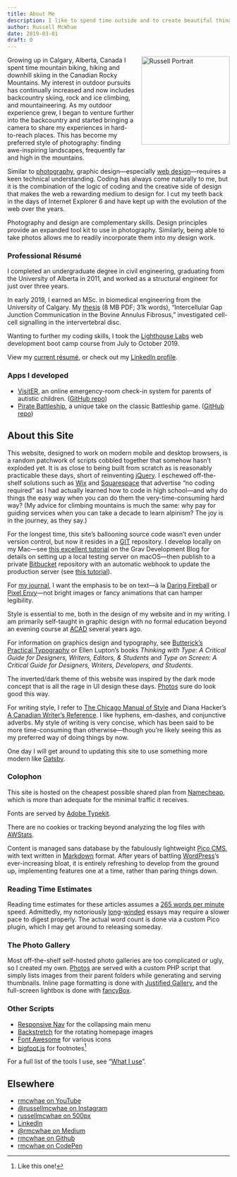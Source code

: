 ```yaml
---
title: About Me
description: I like to spend time outside and to create beautiful things.
author: Russell McWhae
date: 2019-03-01
draft: 0
---
```


<img src="journal/assets/portraittransparent.png" alt="Russell Portrait" style="width: 200px; height: 200px; float: right; margin: 0 0 15px 15px;">Growing up in Calgary, Alberta, Canada I spent time mountain biking, hiking and downhill skiing in the Canadian Rocky Mountains. My interest in outdoor pursuits has continually increased and now includes backcountry skiing, rock and ice climbing, and mountaineering. As my outdoor experience grew, I began to venture further into the backcountry and started bringing a camera to share my experiences in hard-to-reach places. This has become my preferred style of photography: finding awe-inspiring landscapes, frequently far and high in the mountains.

Similar to [photography](photography), graphic design—especially [web design](design)—requires a keen technical understanding. Coding has always come naturally to me, but it is the combination of the logic of coding and the creative side of design that makes the web a rewarding medium to design for. I cut my teeth back in the days of Internet Explorer 6 and have kept up with the evolution of the web over the years.

Photography and design are complementary skills. Design principles provide an expanded tool kit to use in photography. Similarly, being able to take photos allows me to readily incorporate them into my design work.

### Professional Résumé

I completed an undergraduate degree in civil engineering, graduating from the University of Alberta in 2011, and worked as a structural engineer for just over three years.

In early 2019, I earned an MSc. in biomedical engineering from the University of Calgary. My [thesis](files/ucalgary_2019_mcwhae_russell.pdf) (8 MB PDF; 31k words), “Intercellular Gap Junction Communication in the Bovine Annulus Fibrosus,” investigated cell-cell signalling in the intervertebral disc.

Wanting to further my coding skills, I took the [Lighthouse Labs](https://www.lighthouselabs.ca) web development boot camp course from July to October 2019.

View my [current résumé](files/mcwhae_russell_resume.pdf), or check out my [LinkedIn profile](https://www.linkedin.com/in/russellmcwhae/).

### Apps I developed

* [VisitER](https://visiter.herokuapp.com/), an online emergency-room check-in system for parents of autistic children. ([GitHub repo](https://github.com/hitony7/WaitTimes))
* [Pirate Battleship](http://battleship-lhl.herokuapp.com/), a unique take on the classic Battleship game. ([GitHub repo](https://github.com/rmcwhae/battleship))

## About this Site

This website, designed to work on modern mobile and desktop browsers, is a random patchwork of scripts cobbled together that somehow hasn’t exploded yet. It is as close to being built from scratch as is reasonably practicable these days, short of reinventing [jQuery](https://jquery.com). I eschewed off-the-shelf solutions such as [Wix](http://wix.com) and [Squarespace](http://squarespace.com) that advertise “no coding required” as I had actually learned how to code in high school—and why do things the easy way when you can do them the very-time-consuming hard way? (My advice for climbing mountains is much the same: why pay for guiding services when you can take a decade to learn alpinism? The joy is in the journey, as they say.)

For the longest time, this site’s ballooning source code wasn’t even under version control, but now it resides in a [GIT](https://git-scm.com) repository. I develop locally on my Mac—see [this excellent tutorial](https://getgrav.org/blog/macos-mojave-apache-multiple-php-versions) on the Grav Development Blog for details on setting up a local testing server on macOS—then publish to a private [Bitbucket](https://bitbucket.org/) repository with an automatic webhook to update the production server (see [this tutorial](https://getgrav.org/blog/developing-with-github-part-2)).

For [my journal](journal), I want the emphasis to be on text—à la [Daring Fireball](https://daringfireball.net) or [Pixel Envy](https://pxlnv.com)—not bright images or fancy animations that can hamper legibility.

Style is essential to me, both in the design of my website and in my writing. I am primarily self-taught in graphic design with no formal education beyond an evening course at [ACAD](https://www.acad.ca) several years ago.

For information on graphics design and typography, see [Butterick’s Practical Typography](https://practicaltypography.com) or Ellen Lupton’s books _Thinking with Type: A Critical Guide for Designers, Writers, Editors, & Students_ and _Type on Screen: A Critical Guide for Designers, Writers, Developers, and Students_.

The inverted/dark theme of this website was inspired by the dark mode concept that is all the rage in UI design these days. [Photos](photography) sure do look good this way.

For writing style, I refer to [The Chicago Manual of Style](https://www.chicagomanualofstyle.org/) and Diana Hacker’s [A Canadian Writer’s Reference](https://www.goodreads.com/book/show/888794.A_Canadian_Writer_s_Reference). I like hyphens, em-dashes, and conjunctive adverbs. My style of writing is very concise, which has been said to be more time-consuming than otherwise—though you’re likely seeing this as my preferred way of doing things by now.

One day I will get around to updating this site to use something more modern like [Gatsby](https://www.gatsbyjs.org/).

### Colophon

This site is hosted on the cheapest possible shared plan from [Namecheap](http://namecheap.com), which is more than adequate for the minimal traffic it receives.

Fonts are served by [Adobe Typekit](https://typekit.com).

There are no cookies or tracking beyond analyzing the log files with [AWStats](https://awstats.sourceforge.io).

Content is managed sans database by the fabulously lightweight [Pico CMS](http://picocms.org), with text written in [Markdown](https://daringfireball.net/projects/markdown/) format. After years of battling [WordPress](https://wordpress.org)’s ever-increasing bloat, it is entirely refreshing to develop from the ground up, implementing features one at a time, rather than paring things down.

### Reading Time Estimates

Reading time estimates for these articles assumes a [265 words per minute](https://help.medium.com/hc/en-us/articles/214991667-Read-time) speed. Admittedly, my notoriously [long](/journal/30-going-on-13)-[winded](/journal/faith) essays may require a slower pace to digest properly. The actual word count is done via a custom Pico plugin, which I may get around to releasing someday.

### The Photo Gallery

Most off-the-shelf self-hosted photo galleries are too complicated or ugly, so I created my own. [Photos](https://russellmcwhae.ca/photography) are served with a custom PHP script that simply lists images from their parent folders while generating and serving thumbnails. Inline page formatting is done with [Justified Gallery](https://miromannino.github.io/Justified-Gallery/), and the full-screen lightbox is done with [fancyBox](https://fancyapps.com/fancybox/3/).

### Other Scripts

- [Responsive Nav](http://responsive-nav.com) for the collapsing main menu
- [Backstretch](http://www.jquery-backstretch.com) for the rotating homepage images
- [Font Awesome](https://fontawesome.com) for various icons
- [bigfoot.js](http://bigfootjs.com) for footnotes[^1]

[^1]: Like this one!

For a full list of the tools I use, see “[What I use](uses)”.

## Elsewhere

- [rmcwhae on YouTube](https://www.youtube.com/user/rmcwhae)
- [@russellmcwhae on Instagram](https://www.instagram.com/russellmcwhae/)
- [russellmcwhae on 500px](https://500px.com/russellmcwhae)
- [LinkedIn](https://www.linkedin.com/in/rmcwhae/)
- [@rmcwhae on Medium](https://medium.com/@rmcwhae)
- [rmcwhae on Github](https://github.com/rmcwhae)
- [rmcwhae on CodePen](https://codepen.io/rmcwhae)
